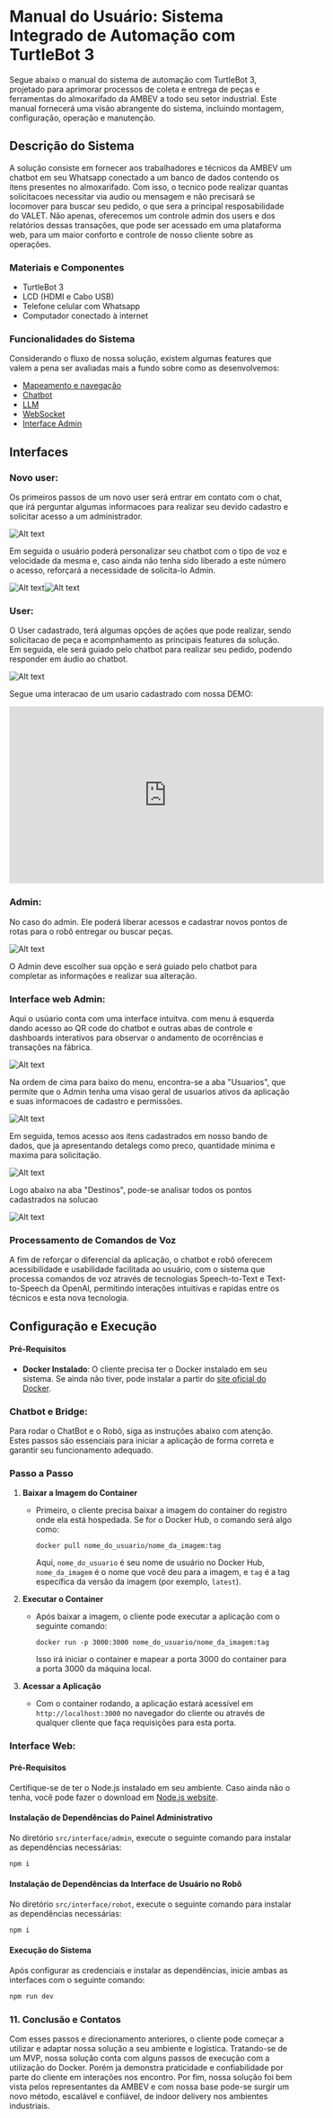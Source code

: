 # Manual do Usuário: Sistema Integrado de Automação com TurtleBot 3

Segue abaixo o manual do sistema de automação com TurtleBot 3, projetado para aprimorar processos de coleta e entrega de peças e ferramentas do almoxarifado da AMBEV a todo seu setor industrial. Este manual fornecerá uma visão abrangente do sistema, incluindo montagem, configuração, operação e manutenção.

## Descrição do Sistema

A solução consiste em fornecer aos trabalhadores e técnicos da AMBEV um chatbot em seu Whatsapp conectado a um banco de dados contendo os itens presentes no almoxarifado. Com isso, o tecnico pode realizar quantas solicitacoes necessitar via audio ou mensagem e não precisará se locomover para buscar seu pedido, o que sera a principal resposabilidade do VALET. Não apenas, oferecemos um controle admin dos users e dos relatórios dessas transações, que pode ser acessado em uma plataforma web, para um maior conforto e controle de nosso cliente sobre as operações.

### Materiais e Componentes

- TurtleBot 3
- LCD (HDMI e Cabo USB)
- Telefone celular com Whatsapp
- Computador conectado à internet

### Funcionalidades do Sistema

Considerando o fluxo de nossa solução, existem algumas features que valem a pena ser avaliadas mais a fundo sobre como as desenvolvemos:

- [Mapeamento e navegação](https://2023m8t2-inteli.github.io/grupo4/docs/Desenvolvimento%20da%20Solu%C3%A7%C3%A3o/3.2%20Mapeamento%20e%20navega%C3%A7%C3%A3o)
- [Chatbot](https://2023m8t2-inteli.github.io/grupo4/docs/Desenvolvimento%20da%20Solu%C3%A7%C3%A3o/3.3%20Chatbot)
- [LLM](https://2023m8t2-inteli.github.io/grupo4/docs/Desenvolvimento%20da%20Solu%C3%A7%C3%A3o/3.5%20LLM)
- [WebSocket](https://2023m8t2-inteli.github.io/grupo4/docs/Desenvolvimento%20da%20Solu%C3%A7%C3%A3o/3.6%20Interface%20de%20admin)
- [Interface Admin](https://2023m8t2-inteli.github.io/grupo4/docs/Desenvolvimento%20da%20Solu%C3%A7%C3%A3o/3.6%20Interface%20de%20admin)

## Interfaces

### Novo user:

Os primeiros passos de um novo user será entrar em contato com o chat, que irá perguntar algumas informacoes para realizar seu devido cadastro e solicitar acesso a um administrador.

![Alt text](../../static/img/chatbot-start.png)

Em seguida o usuário poderá personalizar seu chatbot com o tipo de voz e velocidade da mesma e, caso ainda nâo tenha sido liberado a este número o acesso, reforçará a necessidade de solicita-lo Admin.

![Alt text](../../static/img/chatbot-choise-voice.png)![Alt text](../../static/img/chatbot-choise-speed.png)

### User:

O User cadastrado, terá algumas opções de ações que pode realizar, sendo solicitacao de peça e acompnhamento as principais features da solução. Em seguida, ele será guiado pelo chatbot para realizar seu pedido, podendo responder em áudio ao chatbot.

![Alt text](../../static/img/user.png)

Segue uma interacao de um usario cadastrado com nossa DEMO:

<iframe width="560" height="315" src="https://youtube.com/embed/5qHJrIP4e-I" frameborder="0" allow="autoplay; encrypted-media" allowfullscreen> </iframe>

### Admin:

No caso do admin. Ele poderá liberar acessos e cadastrar novos pontos de rotas para o robô entregar ou buscar peças.

![Alt text](../../static/img/admin.png)

O Admin deve escolher sua opção e será guiado pelo chatbot para completar as informações e realizar sua alteração.

### Interface web Admin:

Aqui o usúario conta com uma interface intuitva. com menu á esquerda dando acesso ao QR code do chatbot e outras abas de controle e dashboards interativos para observar o andamento de ocorrências e transações na fábrica.

![Alt text](../../static/img/admin-ui-home.png)

Na ordem de cima para baixo do menu, encontra-se a aba "Usuarios", que permite que o Admin tenha uma visao geral de usuarios ativos da aplicação e suas informacoes de cadastro e permissões.

![Alt text](../../static/img/admin-ui-users.png)

Em seguida, temos acesso aos itens cadastrados em nosso bando de dados, que ja apresentando detalegs como preco, quantidade minima e maxima para solicitação.

![Alt text](../../static/img/admin-ui-items.png)

Logo abaixo na aba "Destinos", pode-se analisar todos os pontos cadastrados na solucao

![Alt text](../../static/img/admin-ui-destinations.jpeg)

### Processamento de Comandos de Voz

A fim de reforçar o diferencial da aplicação, o chatbot e robô oferecem acessibilidade e usabilidade facilitada ao usuário, com o sistema que processa comandos de voz através de tecnologias Speech-to-Text e Text-to-Speech da OpenAI, permitindo interações intuitivas e rapidas entre os técnicos e esta nova tecnologia.

## Configuração e Execução

#### Pré-Requisitos

- **Docker Instalado**: O cliente precisa ter o Docker instalado em seu sistema. Se ainda não tiver, pode instalar a partir do [site oficial do Docker](https://www.docker.com/get-started).

### Chatbot e Bridge:

Para rodar o ChatBot e o Robô, siga as instruções abaixo com atenção. Estes passos são essenciais para iniciar a aplicação de forma correta e garantir seu funcionamento adequado.

### Passo a Passo

1. **Baixar a Imagem do Container**

   - Primeiro, o cliente precisa baixar a imagem do container do registro onde ela está hospedada. Se for o Docker Hub, o comando será algo como:
     ```
     docker pull nome_do_usuario/nome_da_imagem:tag
     ```
     Aqui, `nome_do_usuario` é seu nome de usuário no Docker Hub, `nome_da_imagem` é o nome que você deu para a imagem, e `tag` é a tag específica da versão da imagem (por exemplo, `latest`).

2. **Executar o Container**

   - Após baixar a imagem, o cliente pode executar a aplicação com o seguinte comando:
     ```
     docker run -p 3000:3000 nome_do_usuario/nome_da_imagem:tag
     ```
     Isso irá iniciar o container e mapear a porta 3000 do container para a porta 3000 da máquina local.

3. **Acessar a Aplicação**
   - Com o container rodando, a aplicação estará acessível em `http://localhost:3000` no navegador do cliente ou através de qualquer cliente que faça requisições para esta porta.

### Interface Web:

#### Pré-Requisitos

Certifique-se de ter o Node.js instalado em seu ambiente. Caso ainda não o tenha, você pode fazer o download em [Node.js website](https://nodejs.org/).

#### Instalação de Dependências do Painel Administrativo

No diretório `src/interface/admin`, execute o seguinte comando para instalar as dependências necessárias:

```bash
npm i
```

#### Instalação de Dependências da Interface de Usuário no Robô

No diretório `src/interface/robot`, execute o seguinte comando para instalar as dependências necessárias:

```bash
npm i
```

#### Execução do Sistema

Após configurar as credenciais e instalar as dependências, inicie ambas as interfaces com o seguinte comando:

```bash
npm run dev
```

### 11. Conclusão e Contatos

Com esses passos e direcionamento anteriores, o cliente pode começar a utilizar e adaptar nossa solução a seu ambiente e logística. Tratando-se de um MVP, nossa solução conta com alguns passos de execução com a utilização do Docker. Porém ja demonstra praticidade e confiabilidade por parte do cliente em interações nos encontro. Por fim, nossa solução foi bem vista pelos representantes da AMBEV e com nossa base pode-se surgir um novo método, escalável e confiável, de indoor delivery nos ambientes industriais.
